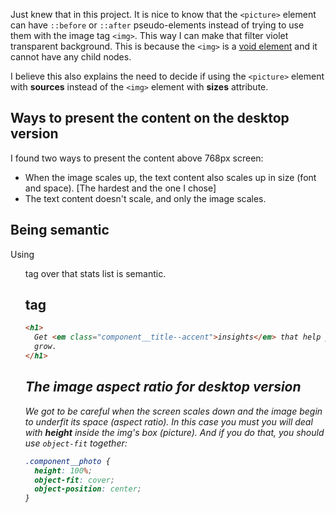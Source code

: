Just knew that in this project. It is nice to know that the `<picture>` element can have `::before` or `::after` pseudo-elements instead of trying to use them with the image tag `<img>`. This way I can make that filter violet transparent background. This is because the `<img>` is a [void element](https://developer.mozilla.org/en-US/docs/Glossary/Void_element) and it cannot have any child nodes.

I believe this also explains the need to decide if using the `<picture>` element with **sources** instead of the `<img>` element with **sizes** attribute.

## Ways to present the content on the desktop version

I found two ways to present the content above 768px screen:

- When the image scales up, the text content also scales up in size (font and space). [The hardest and the one I chose]
- The text content doesn't scale, and only the image scales.

## Being semantic

Using <ul> tag over that stats list is semantic.

## tag <em>

```html
<h1>
  Get <em class="component__title--accent">insights</em> that help your business
  grow.
</h1>
```

## The image aspect ratio for desktop version

We got to be careful when the screen scales down and the image begin to underfit its space (aspect ratio). In this case you must you will deal with **height** inside the img's box (picture). And if you do that, you should use `object-fit` together:

```css
.component__photo {
  height: 100%;
  object-fit: cover;
  object-position: center;
}
```
